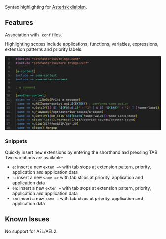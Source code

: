 Syntax highlighting for [Asterisk dialplan](https://docs.asterisk.org/Configuration/Dialplan/).

## Features

Association with `.conf` files.

Highlighting scopes include applications, functions, variables, expressions, extension patterns and priority labels.

![Syntax highlighting example](images/example.png)

### Snippets

Quickly insert new extensions by entering the shorthand and pressing TAB. Two variations are available:

-   `e`: insert a new `exten =>` with tab stops at extension pattern, priority, application and application data
-   `s`: insert a new `same =>` with tab stops at priority, application and application data
-   `en`: insert a new `exten =` with tab stops at extension pattern, priority, application and application data
-   `sn`: insert a new `same =` with tab stops at priority, application and application data

## Known Issues

No support for AEL/AEL2.
